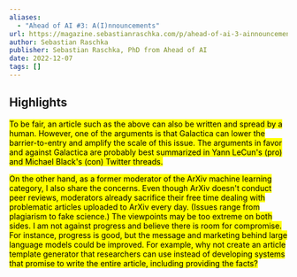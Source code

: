 ```yaml
---
aliases:
  - "Ahead of AI #3: A(I)nnouncements"
url: https://magazine.sebastianraschka.com/p/ahead-of-ai-3-ainnouncements
author: Sebastian Raschka
publisher: Sebastian Raschka, PhD from Ahead of AI
date: 2022-12-07
tags: []
---
```


## Highlights
<mark>To be fair, an article such as the above can also be written and spread by a human. However, one of the arguments is that Galactica can lower the barrier-to-entry and amplify the scale of this issue. The arguments in favor and against Galactica are probably best summarized in Yann LeCun's (pro) and Michael Black's (con) Twitter threads.</mark>

<mark>On the other hand, as a former moderator of the ArXiv machine learning category, I also share the concerns. Even though ArXiv doesn't conduct peer reviews, moderators already sacrifice their free time dealing with problematic articles uploaded to ArXiv every day. (Issues range from plagiarism to fake science.) The viewpoints may be too extreme on both sides. I am not against progress and believe there is room for compromise. For instance, progress is good, but the message and marketing behind large language models could be improved. For example, why not create an article template generator that researchers can use instead of developing systems that promise to write the entire article, including providing the facts?</mark>

